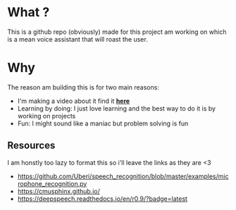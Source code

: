 # What ?

This is a github repo (obviously) made for this project am working on which is a mean voice assistant that will roast the user.

# Why 

The reason am building this is for two main reasons:
* I'm making a video about it find it [**here**](https://youtu.be/GFtHGTCX0bc)
* Learning by doing: I just love learning and the best way to do it is by working on projects 
* Fun: I might sound like a maniac but problem solving is fun 

## Resources 
I am honstly too lazy to format this so i'll leave the links as they are 
<3 

* https://github.com/Uberi/speech_recognition/blob/master/examples/microphone_recognition.py
* https://cmusphinx.github.io/
* https://deepspeech.readthedocs.io/en/r0.9/?badge=latest
